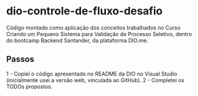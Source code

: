 # dio-controle-de-fluxo-desafio
Código montado como aplicação dos conceitos trabalhados no Curso Criando um Pequeno Sistema para Validação de Processo Seletivo, dentro do bootcamp Backend Santander, da plataforma DIO.me.

## Passos
1 - Copiei o código apresentado no README da DIO no Visual Studio (inicialmente usei a versão web, vinculada ao GitHub). 
2 - Completei os TODOs propostos. 
